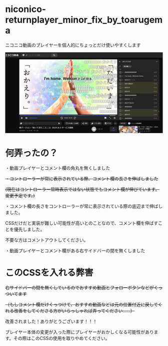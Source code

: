 # niconico-returnplayer_minor_fix_by_toarugema

ニコニコ動画のプレイヤーを個人的にちょっとだけ使いやすくします

![screenshot](return_nico.png)

# 何弄ったの？
・動画プレイヤーとコメント欄の角丸を無くしました

~~・コントローラーが常に表示されている際、コメント欄の長さを伸ばしました~~

~~(現在はコントローラー常時表示ではない状態でもコメント欄が伸びています。変更予定です。)~~

・コメント欄の長さをコントローラーが常に表示されている際の底辺まで伸ばしました。

CSSだけだと実装が難しい可能性が高いとのことなので、コメント欄を伸ばすことを優先しました。

不要な方はコメントアウトしてください。

・動画プレイヤーとコメント欄がある右サイドバーの間を無くしました

# このCSSを入れる弊害
~~右サイドバーの間を無くしているのでおすすめ動画とフォローボタンなどがくっついてます~~

~~（もしコメント欄だけくっつけて、おすすめ動画などは元の位置付近に戻してくれる改善をしてくださる方がいらっしゃれば弄ってください……）~~

改善されました！ありがとうございます！！！

プレイヤー本体の変更が入った際にプレイヤーがおかしくなる可能性があります。その際はこのCSSの使用を取りやめてください。
